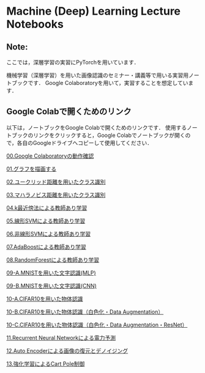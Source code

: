 # Machine (Deep) Learning Lecture Notebooks

## Note:
ここでは，深層学習の実習にPyTorchを用いています．


機械学習（深層学習）を用いた画像認識のセミナー・講義等で用いる実習用ノートブックです．
Google Colaboratoryを用いて，実習することを想定しています．


## Google Colabで開くためのリンク

以下は，ノートブックをGoogle Colabで開くためのリンクです．
使用するノートブックのリンクをクリックすると，Google Colabでノートブックが開くので，各自のGoogleドライブへコピーして使用してください．

[00.Google Colaboratoryの動作確認](https://colab.research.google.com/github/machine-perception-robotics-group/GoogleColabNotebooks/blob/seminar1/MLDL_lecture_notebooks/00_operation_check_of_google_colab.ipynb)

[01.グラフを描画する](https://colab.research.google.com/github/machine-perception-robotics-group/GoogleColabNotebooks/blob/seminar1/MLDL_lecture_notebooks/01_drawing_graph.ipynb)

[02.ユークリッド距離を用いたクラス識別](https://colab.research.google.com/github/machine-perception-robotics-group/GoogleColabNotebooks/blob/seminar1/MLDL_lecture_notebooks/02_classification_by_euclidean_distance.ipynb)

[03.マハラノビス距離を用いたクラス識別](https://colab.research.google.com/github/machine-perception-robotics-group/GoogleColabNotebooks/blob/seminar1/MLDL_lecture_notebooks/03_classification_by_mahalanobis_distance.ipynb)

[04.k最近傍法による教師あり学習](https://colab.research.google.com/github/machine-perception-robotics-group/GoogleColabNotebooks/blob/seminar1/MLDL_lecture_notebooks/04_supervised_learning_by_k-nearest_neighbor.ipynb)

[05.線形SVMによる教師あり学習](https://colab.research.google.com/github/machine-perception-robotics-group/GoogleColabNotebooks/blob/seminar1/MLDL_lecture_notebooks/05_supervised_learning_by_linear_svm.ipynb)

[06.非線形SVMによる教師あり学習](https://colab.research.google.com/github/machine-perception-robotics-group/GoogleColabNotebooks/blob/seminar1/MLDL_lecture_notebooks/06_supervised_learning_by_nonliear_svm.ipynb)

[07.AdaBoostによる教師あり学習](https://colab.research.google.com/github/machine-perception-robotics-group/GoogleColabNotebooks/blob/seminar1/MLDL_lecture_notebooks/07_supervised_learning_by_adaboost.ipynb)

[08.RandomForestによる教師あり学習](https://colab.research.google.com/github/machine-perception-robotics-group/GoogleColabNotebooks/blob/seminar1/MLDL_lecture_notebooks/08_supervised_learning_by_random_forest.ipynb)

[09-A.MNISTを用いた文字認識(MLP)](https://colab.research.google.com/github/machine-perception-robotics-group/GoogleColabNotebooks/blob/seminar1/MLDL_lecture_notebooks/09-A_hand_written_digit_classification_with_mnist_NLP.ipynb)

[09-B.MNISTを用いた文字認識(CNN)](https://colab.research.google.com/github/machine-perception-robotics-group/GoogleColabNotebooks/blob/seminar1/MLDL_lecture_notebooks/09-B_hand_written_digit_classification_with_mnist_CNN.ipynb)

[10-A.CIFAR10を用いた物体認識](https://colab.research.google.com/github/machine-perception-robotics-group/GoogleColabNotebooks/blob/seminar1/MLDL_lecture_notebooks/10-A_objecct_classification_with_cifar10.ipynb)

[10-B.CIFAR10を用いた物体認識（白色化・Data Augmentation）](https://colab.research.google.com/github/machine-perception-robotics-group/GoogleColabNotebooks/blob/seminar1/MLDL_lecture_notebooks/10-B_objecct_classification_with_cifar10_whitening_augmentation.ipynb)

[10-C.CIFAR10を用いた物体認識（白色化・Data Augmentation・ResNet）](https://colab.research.google.com/github/machine-perception-robotics-group/GoogleColabNotebooks/blob/seminar1/MLDL_lecture_notebooks/10-C_objecct_classification_with_cifar10_whitening_augmentation_resnet.ipynb)

[11.Recurrent Neural Networkによる電力予測](https://colab.research.google.com/github/machine-perception-robotics-group/GoogleColabNotebooks/blob/seminar1/MLDL_lecture_notebooks/11_power_prediction_by_recurrent_neural_network.ipynb)

[12.Auto Encoderによる画像の復元とデノイジング](https://colab.research.google.com/github/machine-perception-robotics-group/GoogleColabNotebooks/blob/seminar1/MLDL_lecture_notebooks/12_image_reconstruction_denoising_by_autoencoder.ipynb)

[13.強化学習によるCart Pole制御](https://colab.research.google.com/github/machine-perception-robotics-group/GoogleColabNotebooks/blob/seminar1/MLDL_lecture_notebooks/13_cart_pole_control_by_deep_reinforcement_learning.ipynb)
